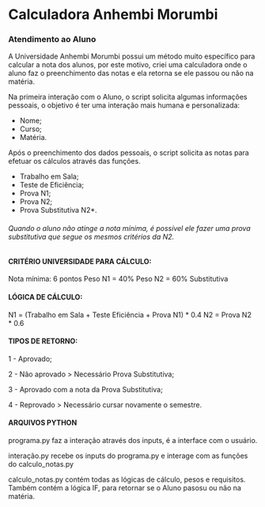 # Calculadora Anhembi Morumbi
### Atendimento ao Aluno

A Universidade Anhembi Morumbi possui um método muito específico para calcular a nota dos alunos, por este motivo, criei uma calculadora onde o aluno faz o preenchimento das notas e ela retorna se ele passou ou não na matéria. 

Na primeira interação com o Aluno, o script solicita algumas informações pessoais, o objetivo é ter uma interação mais humana e personalizada: 
  - Nome;
  - Curso; 
  - Matéria. 
  
Após o preenchimento dos dados pessoais, o script solicita as notas para efetuar os cálculos através das funções.
  - Trabalho em Sala;
  - Teste de Eficiência;
  - Prova N1;
  - Prova N2;
  - Prova Substitutiva N2*.
  
###### Quando o aluno não atinge a nota mínima, é possível ele fazer uma prova substitutiva que segue os mesmos critérios da N2. 
	
#### CRITÉRIO UNIVERSIDADE PARA CÁLCULO:
Nota mínima: 6 pontos 
Peso N1 = 40% 
Peso N2 = 60% 
Substitutiva 

#### LÓGICA DE CÁLCULO:  
N1 = (Trabalho em Sala + Teste Eficiência + Prova N1) * 0.4 
N2 = Prova N2 * 0.6

#### TIPOS DE RETORNO: 
1 - Aprovado; 

2 - Não aprovado > Necessário Prova Substitutiva;  

3 - Aprovado com a nota da Prova Substitutiva; 

4 - Reprovado > Necessário cursar novamente o semestre. 

#### ARQUIVOS PYTHON 
programa.py faz a interação através dos inputs, é a interface com o usuário. 

interação.py recebe os inputs do programa.py e interage com as funções do calculo_notas.py 

calculo_notas.py contém todas as lógicas de cálculo, pesos e requisitos. Também contém a lógica IF, para retornar se o Aluno pasosu ou não na matéria. 
